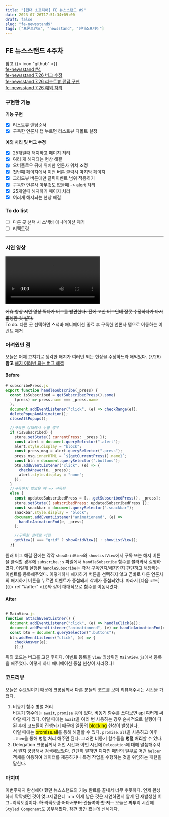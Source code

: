 ```yaml
---
title: "[현대 소프티어] FE 뉴스스탠드 #9"
date: 2023-07-26T17:51:34+09:00
draft: false
slug: "fe-newsstand9"
tags: ["프론트엔드", "newsstand", "현대소프티어"]
---
```


## FE 뉴스스탠드 4주차

참고 {{< icon "github" >}}
<br>
[fe-newsstand #4](https://github.com/softeerbootcamp-2nd/fe-newsstand/pull/104)
<br>
[fe-newsstand 7.26 버그 수정](https://github.com/kimdaye77/fe-newsstand/pull/15)
<br>
[fe-newsstand 7.26 리스트뷰 랜덤 구현](https://github.com/kimdaye77/fe-newsstand/pull/16)
<br>
[fe-newsstand 7.26 예외 처리](https://github.com/kimdaye77/fe-newsstand/pull/17)

### 구현한 기능

**기능 구현**

- [x] 리스트뷰 랜덤순서
- [x] 구독한 언론사 탭 누르면 리스트뷰 디폴트 설정

**예외 처리 및 버그 수정**

- [x] 25개일때 해지하고 페이지 처리
- [x] 여러 개 해지되는 현상 해결
- [x] 오버플로우 뒤에 위치한 언론사 위치 조정
- [x] 첫번째 페이지에서 이전 버튼 클릭시 마지막 페이지
- [x] 그리드뷰 버튼에만 클릭이벤트 범위 적용하기
- [x] 구독한 언론사 아무것도 없을때 -> alert 처리
- [x] 25개일때 해지하기 페이지 처리
- [x] 여러개 해지되는 현상 해결

### To do list

- [ ] 다른 곳 선택 시 스낵바 에니메이션 제거
- [ ] 리팩토링

---

### 시연 영상

<video controls>
  <source src="
https://github.com/kimdaye77/fe-newsstand/assets/63107805/e3bf5e43-a396-4009-a362-3cbbd640ad64" type="video/mp4" />
</video>

~~에휴 항상 시연 영상 찍다가 버그를 발견한다. 전에 고친 버그인데 잘못 수정하다가 다시 발생한 것 같다.~~
<br>To do. 다른 곳 선택하면 스낵바 애니메이션 종료 후 구독한 언론사 탭으로 이동하는 이벤트 제거

### 어려웠던 점

오늘은 어제 고치기로 생각한 해지가 여러번 되는 현상을 수정하느라 애먹었다. (7/26)
<br>
**참고** [해지 여러번 되는 버그 해결](https://github.com/kimdaye77/fe-newsstand/pull/15/commits/eb729d9232ef52fef3770a35796fb5a6f9af4ec5)

#### Before

```js
# subscribePress.js
export function handleSubscribe(_press) {
  const isSubscribed = getSubscribedPress().some(
    (press) => press.name === _press.name
  );
  document.addEventListener("click", (e) => checkRange(e));
  deletePopupAndAnimation();
  closeAllPopups();

  //구독한 상태에서 누를 경우
  if (isSubscribed) {
    store.setState({ currentPress: _press });
    const alert = document.querySelector(".alert");
    alert.style.display = "block";
    const press_msg = alert.querySelector(".press");
    press_msg.innerHTML = `${getCurrentPress().name}`;
    const btn = document.querySelector(".buttons");
    btn.addEventListener("click", (e) => {
      checkAnswer(e, _press);
      alert.style.display = "none";
    });
  }
  //구독하지 않았을 때 => 구독됨
  else {
    const updatedSubscribedPress = [...getSubscribedPress(), _press];
    store.setState({ subscribedPress: updatedSubscribedPress });
    const snackbar = document.querySelector(".snackbar");
    snackbar.style.display = "block";
    document.addEventListener("animationend", (e) =>
      handleAnimationEnd(e, _press)
    );

    //구독한 상태로 바뀜
    getView() === "grid" ? showGridView() : showListView();
  }}

```

원래 버그 해결 전에는 각각 `showGridView`와 `showListView`에서 구독 또는 해지 버튼을 클릭할 경우에 `subscribe.js` 파일에서 `handleSubscribe` 함수를 불러와서 실행하였다. 이렇게 실행된 `handleSubscribe`는 각각 구독인지/해지인지 판단하고 해당하는 이벤트를 등록해주었다. 이렇게하니 해지하기 버튼을 선택하지 않고 곧바로 다른 언론사의 해지하기 버튼을 누르면 이벤트가 중첩돼서 삭제가 중첩되었다. 따라서
[다음 코드]({{< ref "#after" >}})와 같이 대대적으로 함수를 이동시켰다.

#### After

```js

# MainView.js
function attachEventListner() {
  document.addEventListener("click", (e) => handleClick(e));
  document.addEventListener("animationend", (e) => handleAnimationEnd(e));
  const btn = document.querySelector(".buttons");
  btn.addEventListener("click", (e) => {
    checkAnswer(e);
    });}
```

위의 코드는 버그를 고친 후이다. 이벤트 등록을 `view` 최상위인 `MainView.js`에서 등록을 해주었다. 이렇게 하니 애니메이션 중첩 현상이 사라졌다!

### 코드리뷰

오늘은 수요일이기 때문에 크롱님께서 다른 분들의 코드를 보며 리뷰해주시는 시간을 가졌다.

1. 비동기 함수 병렬 처리
   <br>
   비동기 함수에는 `await`, `promise` 등이 있다. 비동기 함수를 쓰다보면 api 여러개 써야할 때가 있다. 이럴 때에는 `await`을 여러 번 사용하는 경우 순차적으로 실행이 다 된 후에 코드들이 진행되기 때문에 일종의 <mark>blocking</mark> 현상이 발생한다.
   <br>이럴 때에는 <mark>promise.all</mark>를 통해 해결할 수 있다. `promise.all`을 사용하고 이후 `.then`을 통해 병렬 처리 해주면 된다. 그러면 비동기 함수들을 **병렬 처리**할 수 있다.
2. Delegation
   크롱님께서 저번 시간과 이번 시간에 `Delegation`에 대해 말씀해주셔서 뭔지 궁금해서 검색해보았다.
   간단히 말하면 디자인 패턴의 일부로 어떤 `helper` 객체를 이용하여 데이터를 제공하거나 특정 작업을 수행하는 것을 위임하는 패턴을 말한다.

### 마치며

이번주까지 완성해야 했던 뉴스스탠드의 기능 완료를 끝내서 너무 뿌듯하다. 언제 완성하지 막막했던 것이 엊그제같은데 ㅠㅠ
이제 남은 것은 시연하면서 알게 된 재발생한 버그+리팩토링이다. ~~하 리팩토링 어디서부터 건들여야 할 지...~~
오늘은 짜투리 시간에 `Styled Component`도 공부해봤다. 잠깐 맛만 봤는데 신세계다.
